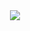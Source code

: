 <div align="center">
  <a href="https://www.ooka.com.br">
    <img src="https://user-images.githubusercontent.com/96238261/200378010-bff889f2-cd44-48f9-bd7a-1578c1b2b671.png">
  </a>
</div>
